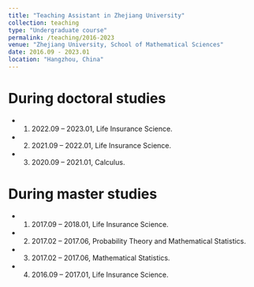 ```yaml
---
title: "Teaching Assistant in Zhejiang University"
collection: teaching
type: "Undergraduate course"
permalink: /teaching/2016-2023
venue: "Zhejiang University, School of Mathematical Sciences"
date: 2016.09 - 2023.01
location: "Hangzhou, China"
---
```


During doctoral studies
======
- 1. 2022.09 – 2023.01, Life Insurance Science.
- 2. 2021.09 – 2022.01, Life Insurance Science.
- 3. 2020.09 – 2021.01, Calculus.

During master studies
======
- 1. 2017.09 – 2018.01, Life Insurance Science.
- 2. 2017.02 – 2017.06, Probability Theory and Mathematical Statistics.
- 3. 2017.02 – 2017.06, Mathematical Statistics.
- 4. 2016.09 – 2017.01, Life Insurance Science. 
